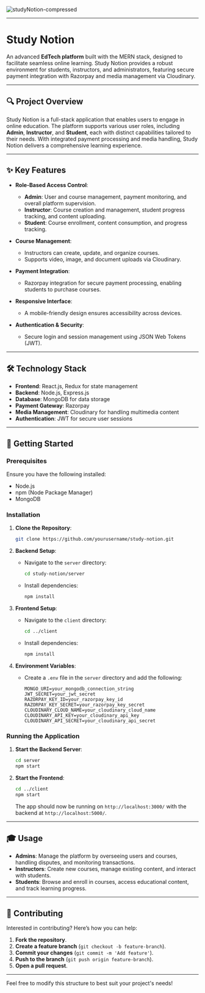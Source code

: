 ![studyNotion-compressed](https://github.com/user-attachments/assets/c28e37e2-cfbc-4c86-b364-4cb0c66dce1f)


---

# Study Notion

An advanced **EdTech platform** built with the MERN stack, designed to facilitate seamless online learning. Study Notion provides a robust environment for students, instructors, and administrators, featuring secure payment integration with Razorpay and media management via Cloudinary.

---

## 🔍 Project Overview

Study Notion is a full-stack application that enables users to engage in online education. The platform supports various user roles, including **Admin**, **Instructor**, and **Student**, each with distinct capabilities tailored to their needs. With integrated payment processing and media handling, Study Notion delivers a comprehensive learning experience.

---

## ✨ Key Features

- **Role-Based Access Control**:
  - **Admin**: User and course management, payment monitoring, and overall platform supervision.
  - **Instructor**: Course creation and management, student progress tracking, and content uploading.
  - **Student**: Course enrollment, content consumption, and progress tracking.

- **Course Management**:
  - Instructors can create, update, and organize courses.
  - Supports video, image, and document uploads via Cloudinary.

- **Payment Integration**:
  - Razorpay integration for secure payment processing, enabling students to purchase courses.

- **Responsive Interface**:
  - A mobile-friendly design ensures accessibility across devices.

- **Authentication & Security**:
  - Secure login and session management using JSON Web Tokens (JWT).

---

## 🛠️ Technology Stack

- **Frontend**: React.js, Redux for state management
- **Backend**: Node.js, Express.js
- **Database**: MongoDB for data storage
- **Payment Gateway**: Razorpay
- **Media Management**: Cloudinary for handling multimedia content
- **Authentication**: JWT for secure user sessions

---

## 🚀 Getting Started

### Prerequisites

Ensure you have the following installed:
- Node.js
- npm (Node Package Manager)
- MongoDB

### Installation

1. **Clone the Repository**:
   ```bash
   git clone https://github.com/yourusername/study-notion.git
   ```

2. **Backend Setup**:
   - Navigate to the `server` directory:
     ```bash
     cd study-notion/server
     ```
   - Install dependencies:
     ```bash
     npm install
     ```

3. **Frontend Setup**:
   - Navigate to the `client` directory:
     ```bash
     cd ../client
     ```
   - Install dependencies:
     ```bash
     npm install
     ```

4. **Environment Variables**:
   - Create a `.env` file in the `server` directory and add the following:
     ```plaintext
     MONGO_URI=your_mongodb_connection_string
     JWT_SECRET=your_jwt_secret
     RAZORPAY_KEY_ID=your_razorpay_key_id
     RAZORPAY_KEY_SECRET=your_razorpay_key_secret
     CLOUDINARY_CLOUD_NAME=your_cloudinary_cloud_name
     CLOUDINARY_API_KEY=your_cloudinary_api_key
     CLOUDINARY_API_SECRET=your_cloudinary_api_secret
     ```

### Running the Application

1. **Start the Backend Server**:
   ```bash
   cd server
   npm start
   ```

2. **Start the Frontend**:
   ```bash
   cd ../client
   npm start
   ```

   The app should now be running on `http://localhost:3000/` with the backend at `http://localhost:5000/`.

---

## 🎓 Usage

- **Admins**: Manage the platform by overseeing users and courses, handling disputes, and monitoring transactions.
- **Instructors**: Create new courses, manage existing content, and interact with students.
- **Students**: Browse and enroll in courses, access educational content, and track learning progress.

---

## 🤝 Contributing

Interested in contributing? Here’s how you can help:
1. **Fork the repository**.
2. **Create a feature branch** (`git checkout -b feature-branch`).
3. **Commit your changes** (`git commit -m 'Add feature'`).
4. **Push to the branch** (`git push origin feature-branch`).
5. **Open a pull request**.


---

Feel free to modify this structure to best suit your project's needs!
